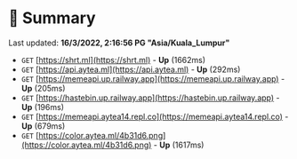 # 📖 Summary
Last updated: **16/3/2022, 2:16:56 PG "Asia/Kuala_Lumpur"**

- `GET` [https://shrt.ml](https://shrt.ml) - **Up** (1662ms)
- `GET` [https://api.aytea.ml](https://api.aytea.ml) - **Up** (292ms)
- `GET` [https://memeapi.up.railway.app](https://memeapi.up.railway.app) - **Up** (205ms)
- `GET` [https://hastebin.up.railway.app](https://hastebin.up.railway.app) - **Up** (196ms)
- `GET` [https://memeapi.aytea14.repl.co](https://memeapi.aytea14.repl.co) - **Up** (679ms)
- `GET` [https://color.aytea.ml/4b31d6.png](https://color.aytea.ml/4b31d6.png) - **Up** (1617ms)
